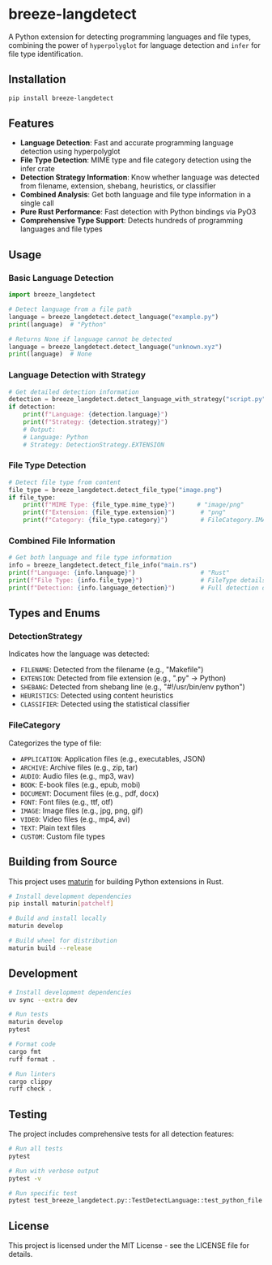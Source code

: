 # breeze-langdetect

A Python extension for detecting programming languages and file types, combining the power of `hyperpolyglot` for language detection and `infer` for file type identification.

## Installation

```bash
pip install breeze-langdetect
```

## Features

- **Language Detection**: Fast and accurate programming language detection using hyperpolyglot
- **File Type Detection**: MIME type and file category detection using the infer crate
- **Detection Strategy Information**: Know whether language was detected from filename, extension, shebang, heuristics, or classifier
- **Combined Analysis**: Get both language and file type information in a single call
- **Pure Rust Performance**: Fast detection with Python bindings via PyO3
- **Comprehensive Type Support**: Detects hundreds of programming languages and file types

## Usage

### Basic Language Detection

```python
import breeze_langdetect

# Detect language from a file path
language = breeze_langdetect.detect_language("example.py")
print(language)  # "Python"

# Returns None if language cannot be detected
language = breeze_langdetect.detect_language("unknown.xyz")
print(language)  # None
```

### Language Detection with Strategy

```python
# Get detailed detection information
detection = breeze_langdetect.detect_language_with_strategy("script.py")
if detection:
    print(f"Language: {detection.language}")
    print(f"Strategy: {detection.strategy}")
    # Output:
    # Language: Python
    # Strategy: DetectionStrategy.EXTENSION
```

### File Type Detection

```python
# Detect file type from content
file_type = breeze_langdetect.detect_file_type("image.png")
if file_type:
    print(f"MIME Type: {file_type.mime_type}")      # "image/png"
    print(f"Extension: {file_type.extension}")       # "png"
    print(f"Category: {file_type.category}")         # FileCategory.IMAGE
```

### Combined File Information

```python
# Get both language and file type information
info = breeze_langdetect.detect_file_info("main.rs")
print(f"Language: {info.language}")                  # "Rust"
print(f"File Type: {info.file_type}")                # FileType details if detected
print(f"Detection: {info.language_detection}")       # Full detection details
```

## Types and Enums

### DetectionStrategy

Indicates how the language was detected:

- `FILENAME`: Detected from the filename (e.g., "Makefile")
- `EXTENSION`: Detected from file extension (e.g., ".py" → Python)
- `SHEBANG`: Detected from shebang line (e.g., "#!/usr/bin/env python")
- `HEURISTICS`: Detected using content heuristics
- `CLASSIFIER`: Detected using the statistical classifier

### FileCategory

Categorizes the type of file:

- `APPLICATION`: Application files (e.g., executables, JSON)
- `ARCHIVE`: Archive files (e.g., zip, tar)
- `AUDIO`: Audio files (e.g., mp3, wav)
- `BOOK`: E-book files (e.g., epub, mobi)
- `DOCUMENT`: Document files (e.g., pdf, docx)
- `FONT`: Font files (e.g., ttf, otf)
- `IMAGE`: Image files (e.g., jpg, png, gif)
- `VIDEO`: Video files (e.g., mp4, avi)
- `TEXT`: Plain text files
- `CUSTOM`: Custom file types

## Building from Source

This project uses [maturin](https://github.com/PyO3/maturin) for building Python extensions in Rust.

```bash
# Install development dependencies
pip install maturin[patchelf]

# Build and install locally
maturin develop

# Build wheel for distribution
maturin build --release
```

## Development

```bash
# Install development dependencies
uv sync --extra dev

# Run tests
maturin develop
pytest

# Format code
cargo fmt
ruff format .

# Run linters
cargo clippy
ruff check .
```

## Testing

The project includes comprehensive tests for all detection features:

```bash
# Run all tests
pytest

# Run with verbose output
pytest -v

# Run specific test
pytest test_breeze_langdetect.py::TestDetectLanguage::test_python_file
```

## License

This project is licensed under the MIT License - see the LICENSE file for details.
